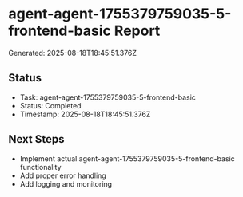 # agent-agent-1755379759035-5-frontend-basic Report

Generated: 2025-08-18T18:45:51.376Z

## Status
- Task: agent-agent-1755379759035-5-frontend-basic
- Status: Completed
- Timestamp: 2025-08-18T18:45:51.376Z

## Next Steps
- Implement actual agent-agent-1755379759035-5-frontend-basic functionality
- Add proper error handling
- Add logging and monitoring
